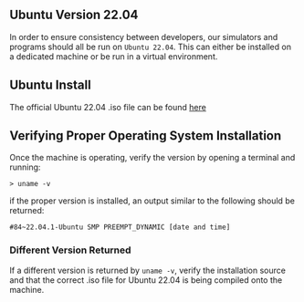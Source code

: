 ## Ubuntu Version 22.04
In order to ensure consistency between developers, our simulators and programs should all be run on ```Ubuntu 22.04```. This can either be installed on a dedicated machine or be run in a virtual environment.

## Ubuntu Install 
The official Ubuntu 22.04 .iso file can be found [here](https://releases.ubuntu.com/jammy/)

## Verifying Proper Operating System Installation
Once the machine is operating, verify the version by opening a terminal and running:
```
> uname -v 
```
if the proper version is installed, an output similar to the following should be returned:
```
#84~22.04.1-Ubuntu SMP PREEMPT_DYNAMIC [date and time]
```

### Different Version Returned
If a different version is returned by ```uname -v```, verify the installation source and that the correct .iso file for Ubuntu 22.04 is being compiled onto the machine.
